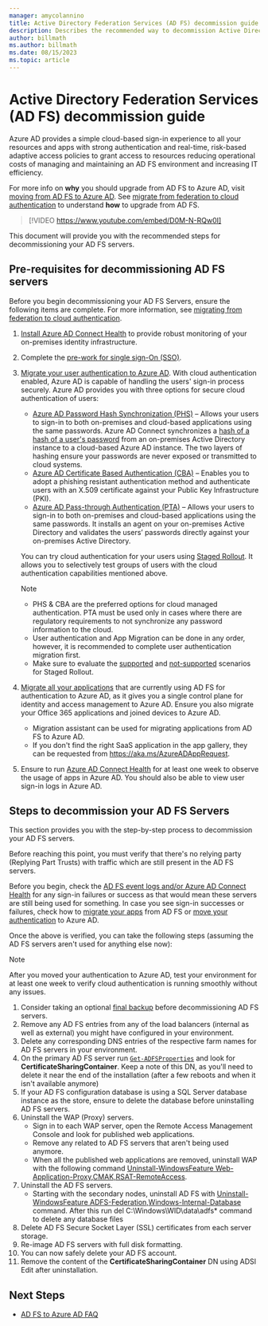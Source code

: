 ```yaml
---
manager: amycolannino
title: Active Directory Federation Services (AD FS) decommission guide 
description: Describes the recommended way to decommission Active Directory Federation Services (AD FS) servers.
author: billmath
ms.author: billmath
ms.date: 08/15/2023
ms.topic: article
---
```


# Active Directory Federation Services (AD FS) decommission guide 

 

Azure AD provides a simple cloud-based sign-in experience to all your resources and apps with strong authentication and real-time, risk-based adaptive access policies to grant access to resources reducing operational costs of managing and maintaining an AD FS environment and increasing IT efficiency.  

For more info on **why** you should upgrade from AD FS to Azure AD, visit [moving from AD FS to Azure AD](https://aka.ms/adfs2aad). See [migrate from federation to cloud authentication](/azure/active-directory/hybrid/migrate-from-federation-to-cloud-authentication) to understand **how** to upgrade from AD FS. 


> [!VIDEO https://www.youtube.com/embed/D0M-N-RQw0I]

This document will provide you with the recommended steps for decommissioning your AD FS servers.

## Pre-requisites for decommissioning AD FS servers 

Before you begin decommissioning your AD FS Servers, ensure the following items are complete.  For more information, see [migrating from federation to cloud authentication](/azure/active-directory/hybrid/migrate-from-federation-to-cloud-authentication). 

 1. [Install Azure AD Connect Health](/azure/active-directory/hybrid/how-to-connect-health-agent-install#install-the-agent-for-ad-fs) to provide robust monitoring of your on-premises identity infrastructure. 
 2. Complete the [pre-work for single sign-On (SSO)](/azure/active-directory/hybrid/migrate-from-federation-to-cloud-authentication#pre-work-for-sso).
 3. [Migrate your user authentication to Azure AD](/azure/active-directory/hybrid/how-to-connect-staged-rollout). With cloud authentication enabled, Azure AD is capable of handling the users' sign-in process securely. Azure AD provides you with three options for secure cloud authentication of users:
     - [Azure AD Password Hash Synchronization (PHS)](/azure/active-directory/hybrid/whatis-phs) – Allows your users to sign-in to both on-premises and cloud-based applications using the same passwords. Azure AD Connect synchronizes a [hash of a hash of a user's password](/azure/active-directory/hybrid/how-to-connect-password-hash-synchronization#detailed-description-of-how-password-hash-synchronization-works) from an on-premises Active Directory instance to a cloud-based Azure AD instance. The two layers of hashing ensure your passwords are never exposed or transmitted to cloud systems. 
     - [Azure AD Certificate Based Authentication (CBA)](/azure/active-directory/authentication/concept-certificate-based-authentication) – Enables you to adopt a phishing resistant authentication method and authenticate users with an X.509 certificate against your Public Key Infrastructure (PKI). 
     - [Azure AD Pass-through Authentication (PTA)](/azure/active-directory/hybrid/how-to-connect-pta) – Allows your users to sign-in to both on-premises and cloud-based applications using the same passwords. It installs an agent on your on-premises Active Directory and validates the users’ passwords directly against your on-premises Active Directory.  

     You can try cloud authentication for your users using [Staged Rollout](/azure/active-directory/hybrid/how-to-connect-staged-rollout). It allows you to selectively test groups of users with the cloud authentication capabilities mentioned above. 

     >[!NOTE]  
     > - PHS & CBA are the preferred options for cloud managed authentication. PTA must be used only in cases where there are regulatory requirements to not synchronize any password information to the cloud. 
     >- User authentication and App Migration can be done in any order, however, it is recommended to complete user authentication migration first. 
     >- Make sure to evaluate the [supported](/azure/active-directory/hybrid/how-to-connect-staged-rollout#supported-scenarios) and [not-supported](/azure/active-directory/hybrid/how-to-connect-staged-rollout#unsupported-scenarios) scenarios for Staged Rollout. 

 

 3. [Migrate all your applications](/azure/active-directory/manage-apps/migrate-adfs-apps-to-azure) that are currently using AD FS for authentication to Azure AD, as it gives you a single control plane for identity and access management to Azure AD. Ensure you also migrate your Office 365 applications and joined devices to Azure AD. 
     - Migration assistant can be used for migrating applications from AD FS to Azure AD. 
     - If you don't find the right SaaS application in the app gallery, they can be requested from https://aka.ms/AzureADAppRequest.  

 4. Ensure to run [Azure AD Connect Health](/azure/active-directory/hybrid/how-to-connect-health-agent-install#install-the-agent-for-ad-fs) for at least one week to observe the usage of apps in Azure AD. You should also be able to view user sign-in logs in Azure AD. 

## Steps to decommission your AD FS Servers 

This section provides you with the step-by-step process to decommission your AD FS servers.  

Before reaching this point, you must verify that there's no relying party (Replying Part Trusts) with traffic which are still present in the AD FS servers.  

Before you begin, check the [AD FS event logs and/or Azure AD Connect Health](/azure/active-directory/hybrid/how-to-connect-health-adfs) for any sign-in failures or success as that would mean these servers are still being used for something. In case you see sign-in successes or failures, check how to [migrate your apps](/azure/active-directory/manage-apps/migrate-adfs-apps-to-azure) from AD FS or [move your authentication](/azure/active-directory/hybrid/migrate-from-federation-to-cloud-authentication) to Azure AD. 

Once the above is verified, you can take the following steps (assuming the AD FS servers aren't used for anything else now): 

> [!NOTE]
> After you moved your authentication to Azure AD, test your environment for at least one week to verify cloud authentication is running smoothly without any issues. 

 1. Consider taking an optional [final backup](../operations/ad-fs-rapid-restore-tool.md#create-a-backup) before decommissioning AD FS servers.  
 2. Remove any AD FS entries from any of the load balancers (internal as well as external) you might have configured in your environment. 
 3. Delete any corresponding DNS entries of the respective farm names for AD FS servers in your environment. 
 4. On the primary AD FS server run [`Get-ADFSProperties`](/powershell/module/adfs/get-adfsproperties?view=windowsserver2022-ps&preserve-view=true ) and look for **CertificateSharingContainer**. Keep a note of this DN, as you'll need to delete it near the end of the installation (after a few reboots and when it isn't available anymore) 
 5. If your AD FS configuration database is using a SQL Server database instance as the store, ensure to delete the database before uninstalling AD FS servers.
 6. Uninstall the WAP (Proxy) servers. 
     - Sign in to each WAP server, open the Remote Access Management Console and look for published web applications. 
     - Remove any related to AD FS servers that aren't being used anymore. 
     - When all the published web applications are removed, uninstall WAP with the following command [Uninstall-WindowsFeature Web-Application-Proxy,CMAK,RSAT-RemoteAccess](/powershell/module/servermanager/uninstall-windowsfeature?view=windowsserver2022-ps&preserve-view=true ).
 7. Uninstall the AD FS servers.
     - Starting with the secondary nodes, uninstall AD FS with [Uninstall-WindowsFeature ADFS-Federation,Windows-Internal-Database](/powershell/module/servermanager/uninstall-windowsfeature?view=windowsserver2022-ps&preserve-view=true ) command. After this run del C:\Windows\WID\data\adfs* command to delete any database files
 8. Delete AD FS Secure Socket Layer (SSL) certificates from each server storage.
 9. Re-image AD FS servers with full disk formatting.
 10. You can now safely delete your AD FS account.
 11. Remove the content of the **CertificateSharingContainer** DN using ADSI Edit after uninstallation.

## Next Steps
- [AD FS to Azure AD FAQ](ad-fs-to-azure-ad-faq.md)


